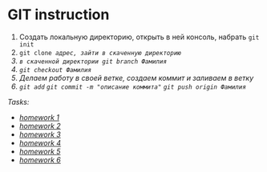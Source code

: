 <h1>GIT instruction</h1>
<ol>
<li>
Создать локальную директорию, открыть в ней консоль, набрать <code>git init</code>
</li>
<li>
<code>git clone <i>адрес<i>, зайти в скаченную директорию</code>
</li>
<li>
<code>в скаченной директории git branch <i>Фамилия<i></code>
</li>
<li>
<code>git checkout <i>Фамилия<i></code>
</li>
<li>
Делаем работу в своей ветке, создаем коммит и заливаем в ветку
</li>
<li>
<code>git add</code> <code>git commit -m "описание коммита"</code> <code>git push origin <i>Фамилия<i></code>
</li>
</ol>

Tasks:
<ul>
<li><a href="hw-1/hw-1.md">homework 1</a></li>
<li><a href="hw-2/hw-2.md">homework 2</a></li>
<li><a href="hw-3/hw-3.md">homework 3</a></li>
<li><a href="hw-4/hw-4.md">homework 4</a></li>
<li><a href="hw-5/hw-5.md">homework 5</a></li>
<li><a href="hw-6/hw-6.md">homework 6</a></li>
</ul>
